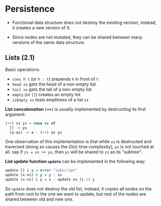 # Persistence

* Functional data structure does not destroy the existing version,
  instead, it creates a new version of it.

* Since nodes are not mutated, they can be shared between many versions of the same
  data structure.

## Lists (2.1)

Basic operations:

* `cons h t` (or `h : t`) prepends `h` in front of `t`
* `head xs` gets the head of a non-empty list
* `tail xs` gets the tail of a non-empty list
* `empty` (or `[]`) creates an empty list
* `isEmpty xs` tests emptiness of a list `xs`

**List concatenation `(++)`** is usually implemented by destructing its first argument:

```haskell
(++) xs ys = case xs of
  [] -> ys
  (a:as) -> a : (++) as ys
```

One observation of this implementation is that while `xs` is destructed
and traversed (doing so causes the $O(n)$ time complexity),
`ys` is not touched at all. say if `zs = xs ++ ys`,
then `ys` will be shared to `zs` as its "subtree".

**List update function `update`** can be implemented in the following way:

```haskell
update [] i y = error "subscript"
update (x:xs) 0 y = y : xs
update (x:xs) i y = x : update xs (i-1) y
```

So `update` does not destroy the old list, instead, it copies all nodes
on the path from root to the one we want to update, but rest of
the nodes are shared between old and new one.
